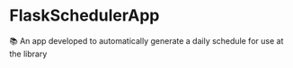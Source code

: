 # FlaskSchedulerApp

📚 An app developed to automatically generate a daily schedule for use at the library
